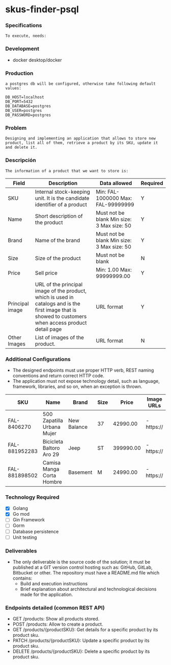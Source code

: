 # skus-finder-psql

### Specifications
``To execute, needs:``

### Development
- docker desktop/docker

### Production
``a postgres db will be configured, otherwise take following default values:``
````shell
DB_HOST=localhost
DB_PORT=5432
DB_DATABASE=postgres
DB_USER=postgres
DB_PASSWORD=postgres
````

### Problem

``Designing and implementing an application that allows to store new product, list all of them, retrieve a product by its SKU, update it and delete it.
``

### Descripción

``The information of a product that we want to store is: ``

| Field           | Description                                                                                                                                             | Data allowed                                                | Required |
|-----------------|---------------------------------------------------------------------------------------------------------------------------------------------------------|-------------------------------------------------------------|----------|
| SKU             | Internal stock-keeping unit. It is the candidate identifier of a product                                                                                | Min: FAL-1000000 Max: FAL-99999999                          | Y        |
| Name            | Short description of the product                                                                                                                        | Must not be blank Min size: 3 Max size: 50                  | Y        |
| Brand           | Name of the brand                                                                                                                                       | Must not be blank Min size: 3 Max size: 50                  | Y        |
| Size            | Size of the product                                                                                                                                     | Must not be blank                                           | N        |
| Price           | Sell price                                                                                                                                              | Min: 1.00                                  Max: 99999999.00 | Y        |
| Principal image | URL of the principal image of the product, which is used in catalogs and is the first image that is showed to customers when access product detail page | URL format                                                  | Y        |
| Other Images    | List of images of the product.                                                                                                                          | URL format                                                  | N        |


### Additional Configurations

- The designed endpoints must use proper HTTP verb, REST naming conventions and return correct HTTP code.
- The application must not expose technology detail, such as language, framework, libraries, and so on, when an exception is thrown.

| SKU           | Name                       | Brand       | Size | Price     | Image URLs |
|---------------|----------------------------|-------------|------|-----------|------------|
| FAL-8406270   | 500 Zapatilla Urbana Mujer | New Balance | 37   | 42990.00  | - https:// |
| FAL-881952283 | Bicicleta Baltoro Aro 29   | Jeep        | ST   | 399990.00 | - https:// |
| FAL-881898502 | Camisa Manga Corta Hombre  | Basement    | M    | 24990.00  | - https:// |


### Technology Required

- [x] Golang
- [x] Go mod
- [ ] Gin Framework
- [ ] Gorm
- [ ] Database persistence
- [ ] Unit testing

### Deliverables

- The only deliverable is the source code of the solution; it must be published at a GIT version control hosting such as: GitHub, GitLab, Bitbucket or other. The repository must have a
  README.md file which contains:
  - Build and execution instructions
  - Brief explanation about architectural and technological decisions made for the application.


### Endpoints detailed (common REST API)

- GET /products: Show all products stored.
- POST /products: Allow to create a product.
- GET /products/{productSKU}: Get details for a specific product by its product sku.
- PATCH /products/{productSKU}: Update a specific product by its product sku.
- DELETE /products/{productSKU}: Delete a specific product by its product sku.
    